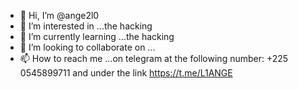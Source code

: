 - 👋 Hi, I’m @ange2l0
- 👀 I’m interested in ...the hacking
- 🌱 I’m currently learning ...the hacking
- 💞️ I’m looking to collaborate on ...
- 📫 How to reach me ...on telegram at the following number: +225 0545899711 and under the link https://t.me/L1ANGE

<!---
ange2l0/ange2l0 is a ✨ special ✨ repository because its `README.md` (this file) appears on your GitHub profile.
You can click the Preview link to take a look at your changes.
--->
